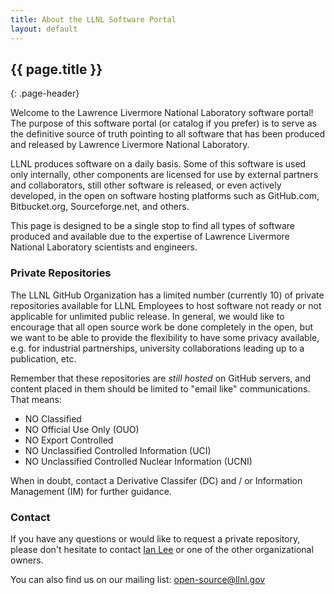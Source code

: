 ```yaml
---
title: About the LLNL Software Portal
layout: default
---
```


## {{ page.title }}
{: .page-header}

Welcome to the Lawrence Livermore National Laboratory software portal! The
purpose of this software portal (or catalog if you prefer) is to serve as the
definitive source of truth pointing to all software that has been produced and
released by Lawrence Livermore National Laboratory.

LLNL produces software on a daily basis. Some of this software is used only
internally, other components are licensed for use by external partners and
collaborators, still other software is released, or even actively developed, in
the open on software hosting platforms such as GitHub.com, Bitbucket.org,
Sourceforge.net, and others.

This page is designed to be a single stop to find all types of software
produced and available due to the expertise of Lawrence Livermore National
Laboratory scientists and engineers.

### Private Repositories

The LLNL GitHub Organization has a limited number (currently 10) of private
repositories available for LLNL Employees to host software not ready or not
applicable for unlimited public release. In general, we would like to encourage
that all open source work be done completely in the open, but we want to be
able to provide the flexibility to have some privacy available, e.g. for
industrial partnerships, university collaborations leading up to a publication,
etc.

Remember that these repositories are *still hosted* on GitHub servers, and
content placed in them should be limited to "email like" communications. That
means:

* NO Classified
* NO Official Use Only (OUO)
* NO Export Controlled
* NO Unclassified Controlled Information (UCI)
* NO Unclassified Controlled Nuclear Information (UCNI)

When in doubt, contact a Derivative Classifer (DC) and / or Information
Management (IM) for further guidance.

### Contact

If you have any questions or would like to request a private repository, please
don't hesitate to contact [Ian Lee](mailto:ian@llnl.gov) or one of the other
organizational owners.

You can also find us on our mailing list: <open-source@llnl.gov>
